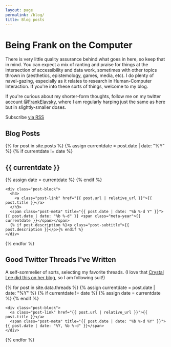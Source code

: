 ```yaml
---
layout: page
permalink: /blog/
title: Blog posts
---
```


# Being Frank on the Computer
There is very little quality assurance behind what goes in here, so keep that in mind. You can expect a mix of ranting and praise for things at the intersection of accessibility and data work, sometimes with other topics thrown in (aesthetics, epistemology, games, media, etc). I do plenty of navel-gazing, especially as it relates to research in Human-Computer Interaction. If you're into these sorts of things, welcome to my blog.

If you're curious about my shorter-form thoughts, follow me on my twitter account [@FrankElavsky](https://twitter.com/FrankElavsky), where I am regularly harping just the same as here but in slightly-smaller doses.

<!-- {% include search.html %} -->

<p class="rss-subscribe">Subscribe <a href="{{ "/feed.xml" | absolute_url }}">via RSS</a></p>

## Blog Posts

<div class="post-list">
  {% for post in site.posts %}
    {% assign currentdate = post.date | date: "%Y" %}
    {% if currentdate != date %}
      <h2 id="y{{ currentdate }}" class="year">{{ currentdate }}</h2>
      {% assign date = currentdate %}
    {% endif %}

    <div class="post-block">
      <h3>
        <a class="post-link" href="{{ post.url | relative_url }}">{{ post.title }}</a>
      </h3>
      <span class="post-meta" title="{{ post.date | date: "%b %-d Y" }}">{{ post.date | date: "%b %-d" }} <span class="meta-year">{{ currentdate }}</span></span>
      {% if post.description %}<p class="post-subtitle">{{ post.description }}</p>{% endif %}
    </div>
  {% endfor %}
</div>

## Good Twitter Threads I've Written
A self-sommelier of sorts, selecting my favorite threads. (I love that [Crystal Lee did this on her blog](https://crystaljjlee.github.io/), so I am following suit!)

<div class="post-list twitter-posts">
  {% for post in site.data.threads %}
    {% assign currentdate = post.date | date: "%Y" %}
    {% if currentdate != date %}
      {% assign date = currentdate %}
    {% endif %}

    <div class="post-block">
      <a class="post-link" href="{{ post.url | relative_url }}">{{ post.title }}</a>
      <span class="post-meta" title="{{ post.date | date: "%b %-d %Y" }}">{{ post.date | date: "%Y, %b %-d" }}</span>
    </div>
  {% endfor %}
</div>